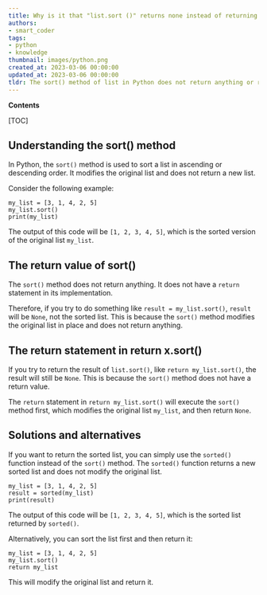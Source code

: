 ```yaml
---
title: Why is it that "list.sort ()" returns none instead of returning the sorted list itself?
authors:
- smart_coder
tags:
- python
- knowledge
thumbnail: images/python.png
created_at: 2023-03-06 00:00:00
updated_at: 2023-03-06 00:00:00
tldr: The sort() method of list in Python does not return anything or returns None by default.
---
```


**Contents**

[TOC]

## Understanding the sort() method

In Python, the `sort()` method is used to sort a list in ascending or descending order. It modifies the original list and does not return a new list.

Consider the following example:

```
my_list = [3, 1, 4, 2, 5]
my_list.sort()
print(my_list)
```

The output of this code will be `[1, 2, 3, 4, 5]`, which is the sorted version of the original list `my_list`.

## The return value of sort()

The `sort()` method does not return anything. It does not have a `return` statement in its implementation.

Therefore, if you try to do something like `result = my_list.sort()`, `result` will be `None`, not the sorted list. This is because the `sort()` method modifies the original list in place and does not return anything.

## The return statement in return x.sort()

If you try to return the result of `list.sort()`, like `return my_list.sort()`, the result will still be `None`. This is because the `sort()` method does not have a return value.

The `return` statement in `return my_list.sort()` will execute the `sort()` method first, which modifies the original list `my_list`, and then return `None`.

## Solutions and alternatives

If you want to return the sorted list, you can simply use the `sorted()` function instead of the `sort()` method. The `sorted()` function returns a new sorted list and does not modify the original list.

```
my_list = [3, 1, 4, 2, 5]
result = sorted(my_list)
print(result)
```

The output of this code will be `[1, 2, 3, 4, 5]`, which is the sorted list returned by `sorted()`. 

Alternatively, you can sort the list first and then return it:

```
my_list = [3, 1, 4, 2, 5]
my_list.sort()
return my_list
```

This will modify the original list and return it.
